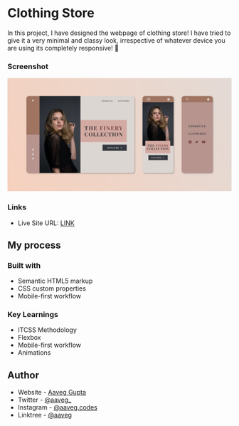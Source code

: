 # Clothing Store
In this project, I have designed the webpage of clothing store! I have tried to give it a very minimal and classy look, irrespective of whatever device you are using its completely responsive! 🚀


### Screenshot

![Desktop Version](/assets/design/screenshot.png)

### Links

- Live Site URL: [LINK](https://aaveggupta.github.io/Clothing-Store/)

## My process

### Built with

- Semantic HTML5 markup
- CSS custom properties
- Mobile-first workflow

### Key Learnings

- ITCSS Methodology
- Flexbox
- Mobile-first workflow
- Animations


## Author

- Website - [Aaveg Gupta](https://www.aaveggupta.in/)
- Twitter - [@aaveg_](https://twitter.com/aaveg_)
- Instagram - [@aaveg.codes](https://www.instagram.com/aaveg.codes/)
- Linktree - [@aaveg](https://linktr.ee/aaveg)
